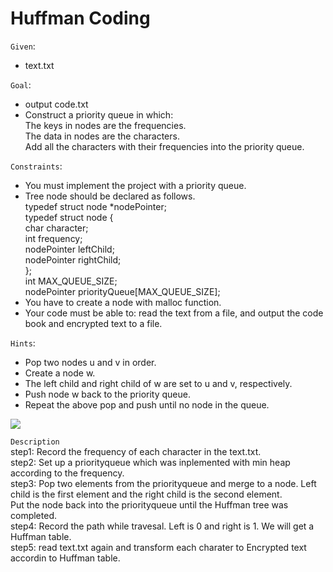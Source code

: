 Huffman Coding  
==========================
`Given`:  
* text.txt  

`Goal`:  
* output code.txt  
* Construct a priority queue in which:  
The keys in nodes are the frequencies.  
The data in nodes are the characters.  
Add all the characters with their frequencies into the priority queue.  

`Constraints`:  
* You must implement the project with a priority queue.  
* Tree node should be declared as follows.  
typedef struct node *nodePointer;  
typedef struct node {  
  char character;  
  int frequency;  
  nodePointer leftChild;  
  nodePointer rightChild;  
};  
int MAX_QUEUE_SIZE;  
nodePointer priorityQueue[MAX_QUEUE_SIZE];  
* You have to create a node with malloc function.  
* Your code must be able to: read the text from a file, and output the code book and encrypted text to a file.  

`Hints`:  
* Pop two nodes u and v in order.  
* Create a node w.  
* The left child and right child of w are set to u and v, respectively.  
* Push node w back to the priority queue.  
* Repeat the above pop and push until no node in the queue.  

![](https://github.com/Jordon-Chen/C/blob/master/HuffmanCoding/Figure.png?raw=true)

`Description`  
step1: Record the frequency of each character in the text.txt.  
step2: Set up a priorityqueue which was inplemented with min heap according to the frequency.  
step3: Pop two elements from the priorityqueue and merge to a node. Left child is the first element and the right child is the second element.  
Put the node back into the priorityqueue until the Huffman tree was completed.  
step4: Record the path while travesal. Left is 0 and right is 1. We will get a Huffman table.  
step5: read text.txt again and transform each charater to Encrypted text accordin to Huffman table.  
